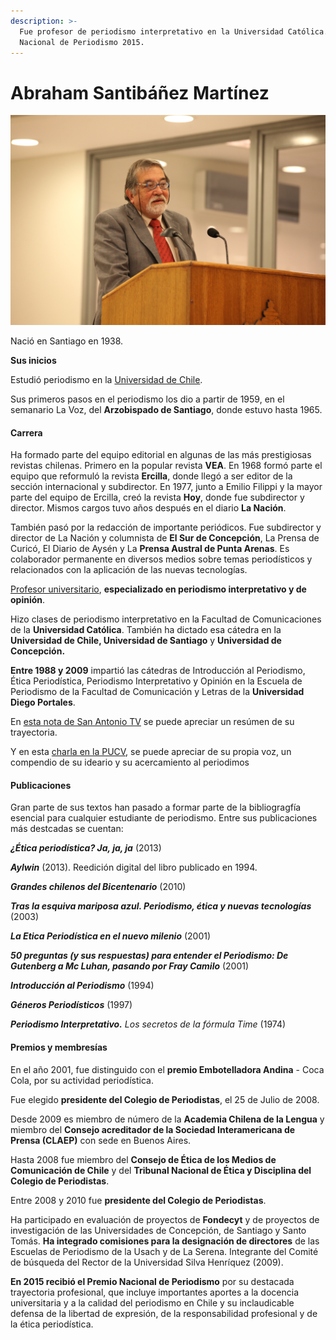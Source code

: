 ```yaml
---
description: >-
  Fue profesor de periodismo interpretativo en la Universidad Católica. Premio
  Nacional de Periodismo 2015.
---
```


# Abraham Santibáñez Martínez

![Abraham Santiba&#xF1;ez. Foto: Banco de Im&#xE1;genes UC.](../../.gitbook/assets/santibanez.JPG)

Nació en Santiago en 1938.

**Sus inicios**

Estudió periodismo en la [Universidad de Chile](http://www.uchile.cl/portal/presentacion/historia/grandes-figuras/premios-nacionales/periodismo/114729/abraham-santibanez-martinez).

Sus primeros pasos en el periodismo los dio a partir de 1959, en el semanario La Voz, del **Arzobispado de Santiago**, donde estuvo hasta 1965.

#### Carrera

Ha formado parte del equipo editorial en algunas de las más prestigiosas revistas chilenas. Primero en la popular revista **VEA**. En 1968 formó parte el equipo que reformuló la revista **Ercilla**, donde llegó a ser editor de la sección internacional y subdirector. En 1977, junto a Emilio Filippi y la mayor parte del equipo de Ercilla, creó la revista **Hoy**, donde fue subdirector y director. Mismos cargos tuvo años después en el diario **La Nación**.

También pasó por la redacción de importante periódicos. Fue subdirector y director de La Nación y columnista de **El Sur de Concepción**, La Prensa de Curicó, El Diario de Aysén y La **Prensa Austral de Punta Arenas**. Es colaborador permanente en diversos medios sobre temas periodísticos y relacionados con la aplicación de las nuevas tecnologías.

[Profesor universitario](http://www.abe.cl/datos.html), **especializado en periodismo interpretativo y de opinión**.

Hizo clases de periodismo interpretativo en la Facultad de Comunicaciones de la **Universidad Católica**. También ha dictado esa cátedra en la **Universidad de Chile, Universidad de Santiago** y **Universidad de Concepción.**

**Entre 1988 y 2009** impartió las cátedras de Introducción al Periodismo, Ética Periodística, Periodismo Interpretativo y Opinión en la Escuela de Periodismo de la Facultad de Comunicación y Letras de la **Universidad Diego Portales**.

En [esta nota de San Antonio TV](https://www.youtube.com/watch?v=g_OXrY5H0C8) se puede apreciar un resúmen de su trayectoria.

Y en esta [charla en la PUCV](https://www.youtube.com/watch?v=kjZM3ajvDzo), se puede apreciar de su propia voz, un compendio de su ideario y su acercamiento al periodimos

#### Publicaciones

Gran parte de sus textos han pasado a formar parte de la bibliogragfía esencial para cualquier estudiante de periodismo. Entre sus publicaciones más destcadas se cuentan:

_**¿Ética periodística? Ja, ja, ja**_ \(2013\)

_**Aylwin**_  \(2013\). Reedición digital del libro publicado en 1994.

_**Grandes chilenos del Bicentenario**_  \(2010\)

_**Tras la esquiva mariposa azul. Periodismo, ética y nuevas tecnologías**_ \(2003\)

_**La Etica Periodística en el nuevo milenio**_ \(2001\)

_**50 preguntas \(y sus respuestas\) para entender el Periodismo: De Gutenberg a Mc Luhan, pasando por Fray Camilo**_ \(2001\)

_**Introducción al Periodismo**_ \(1994\)

_**Géneros Periodísticos**_ \(1997\)

_**Periodismo Interpretativo.** Los secretos de la fórmula Time_ \(1974\)

#### Premios y membresías

En el año 2001, fue distinguido con el **premio Embotelladora Andina** - Coca Cola, por su actividad periodística.

Fue elegido **presidente del Colegio de Periodistas**, el 25 de Julio de 2008.

Desde 2009 es miembro de número de la **Academia Chilena de la Lengua** y miembro del **Consejo acreditador de la Sociedad Interamericana de Prensa \(CLAEP\)** con sede en Buenos Aires.

Hasta 2008 fue miembro del **Consejo de Ética de los Medios de Comunicación de Chile** y del **Tribunal Nacional de Ética y Disciplina del Colegio de Periodistas**.

Entre 2008 y 2010 fue **presidente del Colegio de Periodistas**.

Ha participado en evaluación de proyectos de **Fondecyt** y de proyectos de investigación de las Universidades de Concepción, de Santiago y Santo Tomás. **Ha integrado comisiones para la designación de directores** de las Escuelas de Periodismo de la Usach y de La Serena. Integrante del Comité de búsqueda del Rector de la Universidad Silva Henríquez \(2009\).

**En 2015 recibió el Premio Nacional de Periodismo** por su destacada trayectoria profesional, que incluye importantes aportes a la docencia universitaria y a la calidad del periodismo en Chile y su inclaudicable defensa de la libertad de expresión, de la responsabilidad profesional y de la ética periodística.

